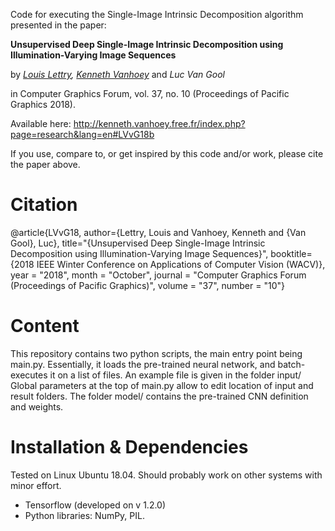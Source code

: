 Code for executing the Single-Image Intrinsic Decomposition algorithm presented in the paper:

**Unsupervised Deep Single-Image Intrinsic Decomposition using Illumination-Varying Image Sequences**

by *[Louis Lettry](mailto:lettryl@vision.ee.ethz.ch), [Kenneth Vanhoey](https://www.kvanhoey.eu)* and *Luc Van Gool*

in Computer Graphics Forum, vol. 37, no. 10 (Proceedings of Pacific Graphics 2018).

Available here: http://kenneth.vanhoey.free.fr/index.php?page=research&lang=en#LVvG18b

If you use, compare to, or get inspired by this code and/or work, please cite the paper above.

# Citation
@article{LVvG18,
author={Lettry, Louis and Vanhoey, Kenneth and {Van Gool}, Luc},
title="{Unsupervised Deep Single-Image Intrinsic Decomposition using Illumination-Varying Image Sequences}",
booktitle={2018 IEEE Winter Conference on Applications of Computer Vision (WACV)},
year = "2018",
month = "October",
journal = "Computer Graphics Forum (Proceedings of Pacific Graphics)",
volume = "37",
number = "10"}

# Content
This repository contains two python scripts, the main entry point being main.py.
Essentially, it loads the pre-trained neural network, and batch-executes it on a list of files.
An example file is given in the folder input/
Global parameters at the top of main.py allow to edit location of input and result folders.
The folder model/ contains the pre-trained CNN definition and weights.

# Installation & Dependencies
Tested on Linux Ubuntu 18.04.
Should probably work on other systems with minor effort.
* Tensorflow (developed on v 1.2.0)
* Python libraries: NumPy, PIL.


